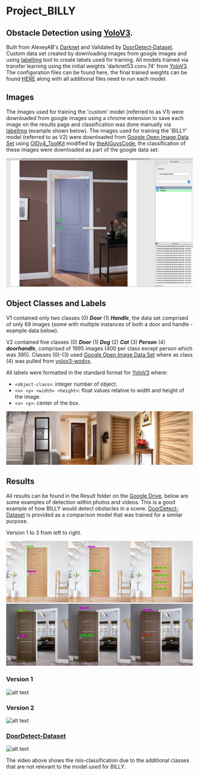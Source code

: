 # Project_BILLY

## Obstacle Detection using <a href="https://pjreddie.com/darknet/yolo/" title="YoloV3">YoloV3</a>. 

Built from AlexeyAB's <a href="https://github.com/AlexeyAB/darknet" title="Darknet">Darknet</a> and Validated by <a href="https://github.com/MiguelARD/DoorDetect-Dataset" title="DoorDetect-Dataset">DoorDetect-Dataset</a>. Custom data set created by downloading images from google images and using <a href="https://github.com/heartexlabs/labelImg" title="labelImg">labelImg</a> tool to create labels used for training. All models trained via transfer learning using the initial weights 'darknet53.conv.74' from <a href="https://pjreddie.com/darknet/yolo/" title="YoloV3">YoloV3</a>. The configuration files can be found here, the final trained weights can be found <a href="https://drive.google.com/drive/folders/1N_Z6B985iYC5AdrLuBfe8XfZSjK0Dq7d?usp=share_link" title="HERE">HERE</a> along with all additional files need to run each model.

## Images
The images used for training the 'custom' model (referred to as V1) were downloaded from google images using a chrome extension to save each image on the results page and classification was done manually via <a href="https://github.com/heartexlabs/labelImg" title="labelImg">labelImg</a> (example shown below). The images used for training the 'BILLY' model (referred to as V2) were downloaded from <a href="https://storage.googleapis.com/openimages/web/index.html" title="Google Open Image Data Set">Google Open Image Data Set</a> using <a href="https://github.com/EscVM/OIDv4_ToolKit" title="OIDv4_ToolKit">OIDv4_ToolKit</a> modified by <a href="https://github.com/theAIGuysCode/OIDv4_ToolKit" title="theAIGuysCode">theAIGuysCode</a>, the classification of these images were  downloaded as part of the google data set.

![alt text](/readme_figures/DoorClassification.png)

## Object Classes and Labels

V1 contained only two classes (0) ***Door*** (1) ***Handle***, the data set comprised of only 69 images (some with multiple instances of both a door and handle - example data below).

V2 contained five classes (0) ***Door*** (1) ***Dog*** (2) ***Cat*** (3) ***Person*** (4) ***doorhandle***, comprised of 1995 images (400 per class except person which was 395). Classes (0)-(3) used <a href="https://storage.googleapis.com/openimages/web/index.html" title="Google Open Image Data Set">Google Open Image Data Set</a> where as class (4) was pulled from <a href="https://universe.roboflow.com/new-workspace-secnu/yolov3-wodvx/dataset/2" title="yolov3-wodvx">yolov3-wodvx</a>.

All labels were formatted in the standard format for <a href="https://pjreddie.com/darknet/yolo/" title="YoloV3">YoloV3</a> where:
* `<object-class>`: integer number of object.
* `<x> <y> <width> <height>`: float values relative to width and height of the image.
* `<x> <y>`: center of the box.

![alt text](/readme_figures/Samples.png)

## Results

All results can be found in the Result folder on the <a href="https://drive.google.com/drive/folders/1N_Z6B985iYC5AdrLuBfe8XfZSjK0Dq7d?usp=share_link" title="Google Drive">Google Drive</a>, below are some examples of detection within photos and videos. This is a good example of how BILLY would detect obstacles in a scene. <a href="https://github.com/MiguelARD/DoorDetect-Dataset" title="DoorDetect-Dataset">DoorDetect-Dataset</a> is provided as a comparison model that was trained for a similar purpose.

Version 1 to 3 from left to right.

![alt text](/readme_figures/SimpleDoor.png) 
![alt text](/readme_figures/AnotherDoor.png) 

### Version 1
![alt text](/readme_figures/results-v1.gif) 

### Version 2
![alt text](/readme_figures/Results-2.gif) 

### <a href="https://github.com/MiguelARD/DoorDetect-Dataset" title="DoorDetect-Dataset">DoorDetect-Dataset</a>
![alt text](/readme_figures/results-v3.gif)

The video above shows the mis-classification due to the additional classes that are not relevant to the model used for BILLY.

